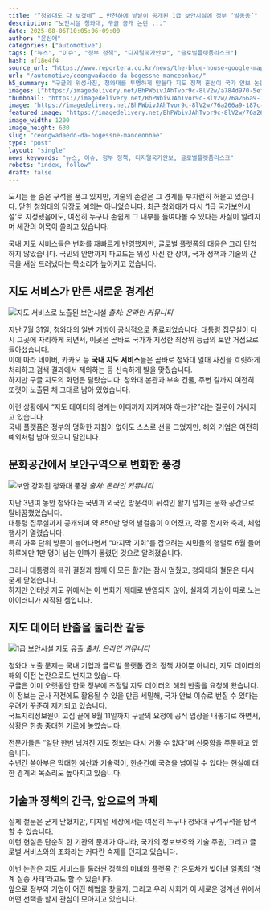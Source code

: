 ```yaml
---
title: "“청와대도 다 보겠네” … 만천하에 낱낱이 공개된 1급 보안시설에 정부 ‘발동동’"
description: "보안시설 청와대, 구글 공개 논란 ..."
date: 2025-08-06T10:05:06+09:00
author: "윤신애"
categories: ["automotive"]
tags: ["뉴스", "이슈", "정부 정책", "디지털국가안보", "글로벌플랫폼리스크"]
hash: af18e4f4
source_url: "https://www.reportera.co.kr/news/the-blue-house-google-maps-exposed/"
url: "/automotive/ceongwadaedo-da-bogessne-manceonhae/"
h5_summary: "구글의 위성사진, 청와대를 투명하게 만들다 지도 정책 혼선이 국가 안보 논란으로 번지는 현장"
images: ["https://imagedelivery.net/BhPWbivJAhTvor9c-8lV2w/a784d970-5ef4-4aae-dadc-2c14a135e000/public", "https://imagedelivery.net/BhPWbivJAhTvor9c-8lV2w/00ed9680-c586-4748-bd0c-99efb7c1e200/public", "https://imagedelivery.net/BhPWbivJAhTvor9c-8lV2w/76a266a9-187c-417c-c68a-b96b9ab9ca00/public", "https://imagedelivery.net/BhPWbivJAhTvor9c-8lV2w/07bc25f7-fcd1-49e4-bca8-65fe8cf6b300/public"]
thumbnail: "https://imagedelivery.net/BhPWbivJAhTvor9c-8lV2w/76a266a9-187c-417c-c68a-b96b9ab9ca00/public"
image: "https://imagedelivery.net/BhPWbivJAhTvor9c-8lV2w/76a266a9-187c-417c-c68a-b96b9ab9ca00/public"
featured_image: "https://imagedelivery.net/BhPWbivJAhTvor9c-8lV2w/76a266a9-187c-417c-c68a-b96b9ab9ca00/public"
image_width: 1200
image_height: 630
slug: "ceongwadaedo-da-bogessne-manceonhae"
type: "post"
layout: "single"
news_keywords: "뉴스, 이슈, 정부 정책, 디지털국가안보, 글로벌플랫폼리스크"
robots: "index, follow"
draft: false
---
```


도시는 늘 숨은 구석을 품고 있지만, 기술의 손길은 그 경계를 부지런히 허물고 있습니다. 닫힌 청와대의 담장도 예외는 아니었습니다. 최근 청와대가 다시 ‘1급 국가보안시설’로 지정됐음에도, 여전히 누구나 손쉽게 그 내부를 들여다볼 수 있다는 사실이 알려지며 세간의 이목이 쏠리고 있습니다.

국내 지도 서비스들은 변화를 재빠르게 반영했지만, 글로벌 플랫폼의 대응은 그리 민첩하지 않았습니다. 국민의 안방까지 파고드는 위성 사진 한 장이, 국가 정책과 기술의 간극을 새삼 드러냈다는 목소리가 높아지고 있습니다.

## 지도 서비스가 만든 새로운 경계선

![지도 서비스로 노출된 보안시설](https://imagedelivery.net/BhPWbivJAhTvor9c-8lV2w/a784d970-5ef4-4aae-dadc-2c14a135e000/public)
*출처: 온라인 커뮤니티*


지난 7월 31일, 청와대의 일반 개방이 공식적으로 종료되었습니다. 대통령 집무실이 다시 그곳에 자리하게 되면서, 이곳은 곧바로 국가가 지정한 최상위 등급의 보안 거점으로 돌아섰습니다.  
이에 따라 네이버, 카카오 등 **국내 지도 서비스**들은 곧바로 청와대 일대 사진을 흐릿하게 처리하고 검색 결과에서 제외하는 등 신속하게 발을 맞췄습니다.  
하지만 구글 지도의 화면은 달랐습니다. 청와대 본관과 부속 건물, 주변 길까지 여전히 또렷이 노출된 채 그대로 남아 있었습니다.

이런 상황에서 “지도 데이터의 경계는 어디까지 지켜져야 하는가?”라는 질문이 거세지고 있습니다.  
국내 플랫폼은 정부의 명확한 지침이 없이도 스스로 선을 그었지만, 해외 기업은 여전히 예외처럼 남아 있으니 말입니다.

## 문화공간에서 보안구역으로 변화한 풍경

![보안 강화된 청와대 풍경](https://imagedelivery.net/BhPWbivJAhTvor9c-8lV2w/07bc25f7-fcd1-49e4-bca8-65fe8cf6b300/public)
*출처: 온라인 커뮤니티*


지난 3년여 동안 청와대는 국민과 외국인 방문객이 뒤섞인 활기 넘치는 문화 공간으로 탈바꿈했었습니다.  
대통령 집무실까지 공개되며 약 850만 명의 발걸음이 이어졌고, 각종 전시와 축제, 체험행사가 열렸습니다.  
특히 가족 단위 방문이 늘어나면서 “마지막 기회”를 잡으려는 시민들의 행렬로 6월 들어 하루에만 1만 명이 넘는 인파가 몰렸던 것으로 알려졌습니다.

그러나 대통령의 복귀 결정과 함께 이 모든 활기는 잠시 멈췄고, 청와대의 철문은 다시 굳게 닫혔습니다.  
하지만 인터넷 지도 위에서는 이 변화가 제대로 반영되지 않아, 실제와 가상이 따로 노는 아이러니가 시작된 셈입니다.

## 지도 데이터 반출을 둘러싼 갈등

![1급 보안시설 지도 유출](https://imagedelivery.net/BhPWbivJAhTvor9c-8lV2w/00ed9680-c586-4748-bd0c-99efb7c1e200/public)
*출처: 온라인 커뮤니티*


청와대 노출 문제는 국내 기업과 글로벌 플랫폼 간의 정책 차이뿐 아니라, 지도 데이터의 해외 이전 논란으로도 번지고 있습니다.  
구글은 이미 오랫동안 한국 정부에 초정밀 지도 데이터의 해외 반출을 요청해 왔습니다.  
이 정보는 군사 작전에도 활용될 수 있을 만큼 세밀해, 국가 안보 이슈로 번질 수 있다는 우려가 꾸준히 제기되고 있습니다.  
국토지리정보원이 고심 끝에 8월 11일까지 구글의 요청에 공식 입장을 내놓기로 하면서, 상황은 한층 중대한 기로에 놓였습니다.

전문가들은 “일단 한번 넘겨진 지도 정보는 다시 거둘 수 없다”며 신중함을 주문하고 있습니다.  
수년간 쏟아부은 막대한 예산과 기술력이, 한순간에 국경을 넘어갈 수 있다는 현실에 대한 경계의 목소리도 높아지고 있습니다.

## 기술과 정책의 간극, 앞으로의 과제

실제 철문은 굳게 닫혔지만, 디지털 세상에서는 여전히 누구나 청와대 구석구석을 탐색할 수 있습니다.  
이런 현실은 단순히 한 기관의 문제가 아니라, 국가의 정보보호와 기술 주권, 그리고 글로벌 서비스와의 조화라는 커다란 숙제를 던지고 있습니다.

이번 논란은 지도 서비스를 둘러싼 정책의 미비와 플랫폼 간 온도차가 빚어낸 일종의 ‘경계 실종 사태’라고도 할 수 있습니다.  
앞으로 정부와 기업이 어떤 해법을 찾을지, 그리고 우리 사회가 이 새로운 경계선 위에서 어떤 선택을 할지 관심이 모아지고 있습니다.
